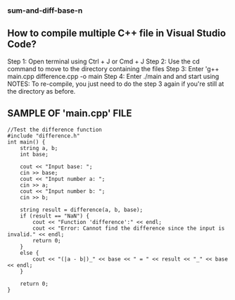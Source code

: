 ### sum-and-diff-base-n

## How to compile multiple C++ file in Visual Studio Code?
Step 1: Open terminal using Ctrl + J or Cmd + J
Step 2: Use the cd command to move to the directory containing the files
Step 3: Enter 'g++ main.cpp difference.cpp -o main
Step 4: Enter ./main and and start using
NOTES: To re-compile, you just need to do the step 3 again if you're still at the directory as before.

## SAMPLE OF 'main.cpp' FILE

```
//Test the difference function
#include "difference.h"
int main() {
    string a, b;
    int base;
    
    cout << "Input base: ";
    cin >> base;
    cout << "Input number a: ";
    cin >> a;
    cout << "Input number b: ";
    cin >> b;
    
    string result = difference(a, b, base);
    if (result == "NaN") {
        cout << "Function 'difference':" << endl;
        cout << "Error: Cannot find the difference since the input is invalid." << endl;
        return 0;
    }
    else {
        cout << "(|a - b|)_" << base << " = " << result << "_" << base << endl;
    }
    
    return 0;
}

```
